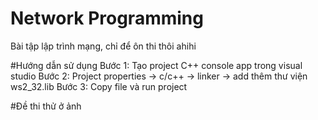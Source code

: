 # Network Programming
Bài tập lập trình mạng, chỉ để ôn thi thôi ahihi

#Hướng dẫn sử dụng
Bước 1: Tạo project C++ console app trong visual studio 
Bước 2: Project properties -> c/c++ -> linker -> add thêm thư viện ws2_32.lib
Bước 3: Copy file và run project

#Đề thi thử ở ảnh
